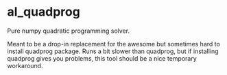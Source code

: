 # al_quadprog
Pure numpy quadratic programming solver.

Meant to be a drop-in replacement for the awesome but sometimes hard to install quadprog package. Runs a bit slower than quadprog, but if installing quadprog gives you problems, this tool should be a nice temporary workaround.
